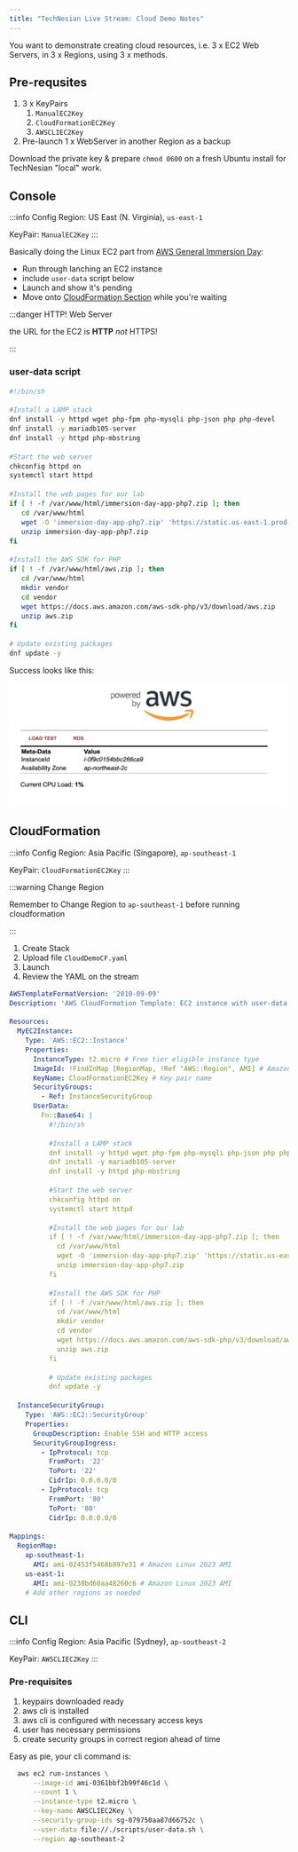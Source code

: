 ```yaml
---
title: "TechNesian Live Stream: Cloud Demo Notes"
---
```


You want to demonstrate creating cloud resources, i.e. 3 x EC2 Web Servers, in 3 x Regions, using 3 x methods.

## Pre-requsites

1. 3 x KeyPairs
   1. `ManualEC2Key`
   2. `CloudFormationEC2Key`
   3. `AWSCLIEC2Key`
2. Pre-launch 1 x WebServer in another Region as a backup

Download the private key & prepare `chmod 0600` on a fresh Ubuntu install for TechNesian "local" work.

## Console

:::info Config
Region: US East (N. Virginia), `us-east-1`

KeyPair: `ManualEC2Key`
:::

Basically doing the Linux EC2 part from [AWS General Immersion Day](https://catalog.workshops.aws/general-immersionday/en-US/basic-modules/10-ec2/ec2-linux/2-ec2):

- Run through lanching an EC2 instance
- include `user-data` script below
- Launch and show it's pending
- Move onto [CloudFormation Section](#cloudformation) while you're waiting

:::danger HTTP! Web Server

the URL for the EC2 is **HTTP** *not* HTTPS!

:::

### user-data script

```bash
#!/bin/sh
​
#Install a LAMP stack
dnf install -y httpd wget php-fpm php-mysqli php-json php php-devel
dnf install -y mariadb105-server
dnf install -y httpd php-mbstring
​
#Start the web server
chkconfig httpd on
systemctl start httpd
​
#Install the web pages for our lab
if [ ! -f /var/www/html/immersion-day-app-php7.zip ]; then
   cd /var/www/html
   wget -O 'immersion-day-app-php7.zip' 'https://static.us-east-1.prod.workshops.aws/public/b8d66c76-0455-4d13-8acd-9002b999b537/assets/immersion-day-app-php7.zip'
   unzip immersion-day-app-php7.zip
fi
​
#Install the AWS SDK for PHP
if [ ! -f /var/www/html/aws.zip ]; then
   cd /var/www/html
   mkdir vendor
   cd vendor
   wget https://docs.aws.amazon.com/aws-sdk-php/v3/download/aws.zip
   unzip aws.zip
fi
​
# Update existing packages
dnf update -y
```

Success looks like this:

![aws webserver](/img/ec2-lab-08.png)

## CloudFormation

:::info Config
Region: Asia Pacific (Singapore), `ap-southeast-1`

KeyPair: `CloudFormationEC2Key`
:::

:::warning Change Region

Remember to Change Region to `ap-southeast-1` before running cloudformation

:::

1. Create Stack
2. Upload file `CloudDemoCF.yaml`
3. Launch
4. Review the YAML on the stream

```yaml
AWSTemplateFormatVersion: '2010-09-09'
Description: 'AWS CloudFormation Template: EC2 instance with user-data script and security groups'

Resources:
  MyEC2Instance:
    Type: 'AWS::EC2::Instance'
    Properties:
      InstanceType: t2.micro # Free tier eligible instance type
      ImageId: !FindInMap [RegionMap, !Ref "AWS::Region", AMI] # Amazon Linux AMI ID
      KeyName: CloudFormationEC2Key # Key pair name
      SecurityGroups:
        - Ref: InstanceSecurityGroup
      UserData:
        Fn::Base64: |
          #!/bin/sh

          #Install a LAMP stack
          dnf install -y httpd wget php-fpm php-mysqli php-json php php-devel
          dnf install -y mariadb105-server
          dnf install -y httpd php-mbstring

          #Start the web server
          chkconfig httpd on
          systemctl start httpd

          #Install the web pages for our lab
          if [ ! -f /var/www/html/immersion-day-app-php7.zip ]; then
            cd /var/www/html
            wget -O 'immersion-day-app-php7.zip' 'https://static.us-east-1.prod.workshops.aws/public/b8d66c76-0455-4d13-8acd-9002b999b537/assets/immersion-day-app-php7.zip'
            unzip immersion-day-app-php7.zip
          fi

          #Install the AWS SDK for PHP
          if [ ! -f /var/www/html/aws.zip ]; then
            cd /var/www/html
            mkdir vendor
            cd vendor
            wget https://docs.aws.amazon.com/aws-sdk-php/v3/download/aws.zip
            unzip aws.zip
          fi

          # Update existing packages
          dnf update -y

  InstanceSecurityGroup:
    Type: 'AWS::EC2::SecurityGroup'
    Properties:
      GroupDescription: Enable SSH and HTTP access
      SecurityGroupIngress:
        - IpProtocol: tcp
          FromPort: '22'
          ToPort: '22'
          CidrIp: 0.0.0.0/0
        - IpProtocol: tcp
          FromPort: '80'
          ToPort: '80'
          CidrIp: 0.0.0.0/0

Mappings:
  RegionMap:
    ap-southeast-1:
      AMI: ami-02453f5468b897e31 # Amazon Linux 2023 AMI
    us-east-1:
      AMI: ami-0230bd60aa48260c6 # Amazon Linux 2023 AMI
    # Add other regions as needed
```

## CLI

:::info Config
Region: Asia Pacific (Sydney), `ap-southeast-2`

KeyPair: `AWSCLIEC2Key`
:::

### Pre-requisites

1. keypairs downloaded ready
2. aws cli is installed
3. aws cli is configured with necessary access keys
4. user has necessary permissions
5. create security groups in correct region ahead of time

Easy as pie, your cli command is:

```bash
  aws ec2 run-instances \
      --image-id ami-0361bbf2b99f46c1d \
      --count 1 \
      --instance-type t2.micro \
      --key-name AWSCLIEC2Key \
      --security-group-ids sg-079750aa87d66752c \
      --user-data file://./scripts/user-data.sh \
      --region ap-southeast-2
```
